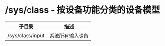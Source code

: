# /sys/class - 按设备功能分类的设备模型

| 子目录           | 描述             |
| ---------------- | ---------------- |
| /sys/class/input | 系统所有输入设备 |